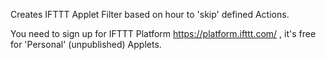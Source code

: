 Creates IFTTT Applet Filter based on hour to 'skip' defined Actions.

You need to sign up for IFTTT Platform https://platform.ifttt.com/ , it's free for 'Personal' (unpublished) Applets.

